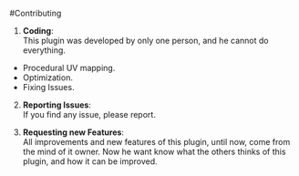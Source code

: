 #Contributing

1. **Coding**:  
  This plugin was developed by only one person, and he cannot do everything.
  * Procedural UV mapping.
  * Optimization.
  * Fixing Issues.
  
2. **Reporting Issues**:  
  If you find any issue, please report.
  
3. **Requesting new Features**:  
  All improvements and new features of this plugin, until now, come from the mind of it owner. Now he want know what the others thinks of this plugin, and how it can be improved.
